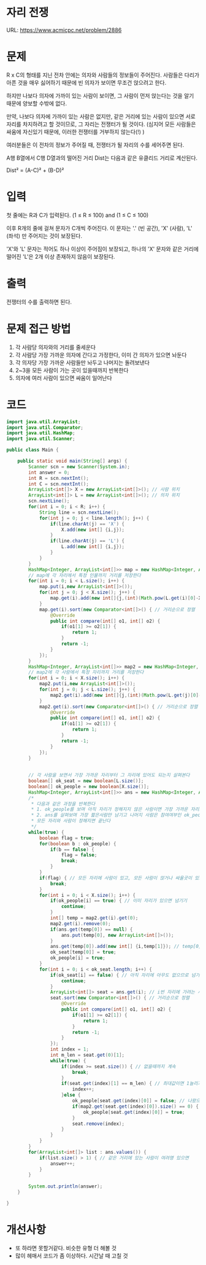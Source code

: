 # 자리 전쟁

URL: https://www.acmicpc.net/problem/2886

# 문제

R x C의 형태를 지닌 전차 안에는 의자와 사람들의 정보들이 주어진다. 사람들은 다리가 아픈 것을 매우 싫어하기 때문에 빈 의자가 보이면 무조건 앉으려고 한다.

하지만 나보다 의자에 가까이 있는 사람이 보이면, 그 사람이 먼저 앉는다는 것을 알기 때문에 양보할 수밖에 없다.

만약, 나보다 의자에 가까이 있는 사람은 없지만, 같은 거리에 있는 사람이 있으면 서로 자리를 차지하려고 할 것이므로, 그 자리는 전쟁터가 될 것이다. (심지어 모든 사람들은 싸움에 자신있기 때문에, 이러한 전쟁터를 거부하지 않는다(!) )

여러분들은 이 전차의 정보가 주어질 때, 전쟁터가 될 자리의 수를 세어주면 된다.

A행 B열에서 C행 D열과의 떨어진 거리 Dist는 다음과 같은 유클리드 거리로 계산된다.

Dist² = (A-C)² + (B-D)²

# 입력

첫 줄에는 R과 C가 입력된다. (1 ≤ R ≤ 100) and (1 ≤ C ≤ 100)

이후 R개의 줄에 걸쳐 문자가 C개씩 주어진다. 이 문자는 '.' (빈 공간), 'X' (사람), 'L' (좌석) 만 주어지는 것이 보장된다.

'X'와 'L' 문자는 적어도 하나 이상이 주어짐이 보장되고, 하나의 'X' 문자와 같은 거리에 떨어진 'L'은 2개 이상 존재하지 않음이 보장된다.

# 출력

전쟁터의 수를 출력하면 된다.

# 문제 접근 방법

1. 각 사람당 의자와의 거리를 줄세운다
2. 각 사람당 가장 가까운 의자에 간다고 가정한다, 이미 간 의자가 있으면 놔둔다
3. 각 의자당 가장 가까운 사람들만 놔두고 나머지는 돌려보낸다
4. 2~3을 모든 사람이 가는 곳이 있을때까지 반복한다
5. 의자에 여러 사람이 있으면 싸움이 일어난다

# 코드 
```java
import java.util.ArrayList;
import java.util.Comparator;
import java.util.HashMap;
import java.util.Scanner;

public class Main {

	public static void main(String[] args) {
		Scanner scn = new Scanner(System.in);
		int answer = 0;
		int R = scn.nextInt();
		int C = scn.nextInt();
		ArrayList<int[]> X = new ArrayList<int[]>(); // 사람 위치
		ArrayList<int[]> L = new ArrayList<int[]>(); // 의자 위치
		scn.nextLine();
		for(int i = 0; i < R; i++) {
			String line = scn.nextLine();
			for(int j = 0; j < line.length(); j++) {
				if(line.charAt(j) == 'X') {
					X.add(new int[] {i,j});
				}
				if(line.charAt(j) == 'L') {
					L.add(new int[] {i,j});
				}
			}
		}
		HashMap<Integer, ArrayList<int[]>> map = new HashMap<Integer, ArrayList<int[]>>();
		// map에 각 자리에서 특정 인물까지 거리를 저장한다
		for(int i = 0; i < L.size(); i++) {
			map.put(i,new ArrayList<int[]>());
			for(int j = 0; j < X.size(); j++) {
				map.get(i).add(new int[]{j,(int)(Math.pow(L.get(i)[0]-X.get(j)[0], 2)+Math.pow(L.get(i)[1]-X.get(j)[1], 2))});
			}
			map.get(i).sort(new Comparator<int[]>() { // 거리순으로 정렬
				@Override
				public int compare(int[] o1, int[] o2) {
					if(o1[1] >= o2[1]) {
						return 1;
					}
					return -1;
				}
			});
		}
		HashMap<Integer, ArrayList<int[]>> map2 = new HashMap<Integer, ArrayList<int[]>>();
		// map2에 각 사람에서 특정 자리까지 거리를 저장한다
		for(int i = 0; i < X.size(); i++) {
			map2.put(i,new ArrayList<int[]>());
			for(int j = 0; j < L.size(); j++) {
				map2.get(i).add(new int[]{j,(int)(Math.pow(L.get(j)[0]-X.get(i)[0], 2)+Math.pow(L.get(j)[1]-X.get(i)[1], 2))});
			}
			map2.get(i).sort(new Comparator<int[]>() { // 거리순으로 정렬
				@Override
				public int compare(int[] o1, int[] o2) {
					if(o1[1] >= o2[1]) {
						return 1;
					}
					return -1;
				}
			});
		}
		
		
		// 각 사람을 보면서 가장 가까운 자리부터 그 자리에 있어도 되는지 살펴본다
		boolean[] ok_seat = new boolean[L.size()];
		boolean[] ok_people = new boolean[X.size()];
		HashMap<Integer, ArrayList<int[]>> ans = new HashMap<Integer, ArrayList<int[]>>();
		/*
		 * 다음과 같은 과정을 반복한다
		 * 1. ok_people를 보며 아직 자리가 정해지지 않은 사람이면 가장 가까운 자리로 간다, 그 ok_seat와 ok_people를 true로 한다
		 * 2. ans를 살펴보며 가장 짧은사람만 남기고 나머지 사람은 참여여부인 ok_people를 false로 바꾼다
		 * 모든 자리와 사람이 정해지면 끝난다
		 */
		while(true) {
			boolean flag = true;
			for(boolean b : ok_people) {
				if(b == false) {
					flag = false;
					break;
				}
			}
			if(flag) { // 모든 자리에 사람이 있고, 모든 사람이 앉거나 싸울곳이 있으면 끝
				break;
			}
			for(int i = 0; i < X.size(); i++) {
				if(ok_people[i] == true) { // 이미 자리가 있으면 넘기기
					continue;
				}
				int[] temp = map2.get(i).get(0);
				map2.get(i).remove(0);
				if(ans.get(temp[0]) == null) {
					ans.put(temp[0], new ArrayList<int[]>());
				}
				ans.get(temp[0]).add(new int[] {i,temp[1]}); // temp[0] 자리에 i번 사람이 앉고 그 거리는 temp[1]
				ok_seat[temp[0]] = true;
				ok_people[i] = true;
			}
			for(int i = 0; i < ok_seat.length; i++) {
				if(ok_seat[i] == false) { // 아직 자리에 아무도 없으므로 넘기기
					continue;
				}
				ArrayList<int[]> seat = ans.get(i); // i번 자리에 가려는 사람들 목록
				seat.sort(new Comparator<int[]>() { // 거리순으로 정렬
					@Override
					public int compare(int[] o1, int[] o2) {
						if(o1[1] >= o2[1]) {
							return 1;
						}
						return -1;
					}
				});
				int index = 1;
				int m_len = seat.get(0)[1];
				while(true) {
					if(index >= seat.size()) { // 없을때까지 계속
						break;
					}
					if(seat.get(index)[1] == m_len) { // 최대값이면 1늘리기
						index++;
					}else {
						ok_people[seat.get(index)[0]] = false; // 나왔으므로 다시 자리를 찾아야한다
						if(map2.get(seat.get(index)[0]).size() == 0) { // 더이상 갈 곳이 없으면 서 있다고 생각
							ok_people[seat.get(index)[0]] = true;
						}
						seat.remove(index);
					}
				}
			}
		}
		for(ArrayList<int[]> list : ans.values()) {
			if(list.size() > 1) { // 같은 거리에 있는 사람이 여려명 있으면
				answer++;
			}
		}
		
		System.out.println(answer);
	}

}
```

# 개선사항

- 또 하라면 못할거같다. 비슷한 유형 더 해볼 것
- 많이 헤매서 코드가 좀 이상하다. 시간날 때 고칠 것